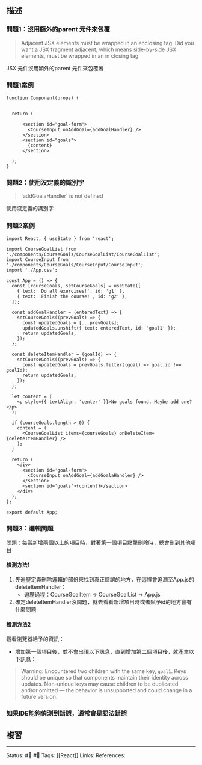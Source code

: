 ## 描述



### 問題1：沒用額外的parent 元件來包覆

> Adjacent JSX elements must be wrapped in an enclosing tag. Did you want a JSX fragment
> adjacent, which means side-by-side JSX elements, must be wrapped in an in closing tag

JSX 元件沒用額外的parent 元件來包覆著

### 問題1案例
```
function Component(props) {


  return (

      <section id="goal-form">
        <CourseInput onAddGoal={addGoalHandler} />
      </section>
      <section id="goals">
        {content}
      </section>

  );
}
```


### 問題2：使用沒定義的識別字

> 'addGoalaHandler' is not defined

使用沒定義的識別字

### 問題2案例

```
import React, { useState } from 'react';

import CourseGoalList from './components/CourseGoals/CourseGoalList/CourseGoalList';
import CourseInput from './components/CourseGoals/CourseInput/CourseInput';
import './App.css';

const App = () => {
  const [courseGoals, setCourseGoals] = useState([
    { text: 'Do all exercises!', id: 'g1' },
    { text: 'Finish the course!', id: 'g2' },
  ]);

  const addGoalHandler = (enteredText) => {
    setCourseGoals((prevGoals) => {
      const updatedGoals = [...prevGoals];
      updatedGoals.unshift({ text: enteredText, id: 'goal1' });
      return updatedGoals;
    });
  };

  const deleteItemHandler = (goalId) => {
    setCourseGoals((prevGoals) => {
      const updatedGoals = prevGoals.filter((goal) => goal.id !== goalId);
      return updatedGoals;
    });
  };

  let content = (
    <p style={{ textAlign: 'center' }}>No goals found. Maybe add one?</p>
  );

  if (courseGoals.length > 0) {
    content = (
      <CourseGoalList items={courseGoals} onDeleteItem={deleteItemHandler} />
    );
  }

  return (
    <div>
      <section id='goal-form'>
        <CourseInput onAddGoal={addGoalaHandler} />
      </section>
      <section id='goals'>{content}</section>
    </div>
  );
};

export default App;

```


### 問題3：邏輯問題

問題：每當新增兩個以上的項目時，對著第一個項目點擊刪除時，總會刪到其他項目

#### 檢測方法1
1. 先遍歷定義刪除邏輯的部份來找到真正錯誤的地方，在這裡會追溯至App.js的deleteItemHandler：
	- 遍歷過程：CourseGoalItem -> CourseGoalList -> App.js
2. 確定deleteItemHandler沒問題，就去看看新增項目時或者賦予id的地方會有什麼問題


#### 檢測方法2

觀看瀏覽器給予的資訊：
- 增加第一個項目後，並不會出現以下訊息，直到增加第二個項目後，就產生以下訊息：
> Warning: Encountered two children with the same key, `goal1`. Keys should be unique so that components maintain their identity across updates. Non-unique keys may cause children to be duplicated and/or omitted — the behavior is unsupported and could change in a future version.



### 如果IDE能夠偵測到錯誤，通常會是語法錯誤



## 複習


---
Status: #🌱 #📓 
Tags:
[[React]]
Links:
References: